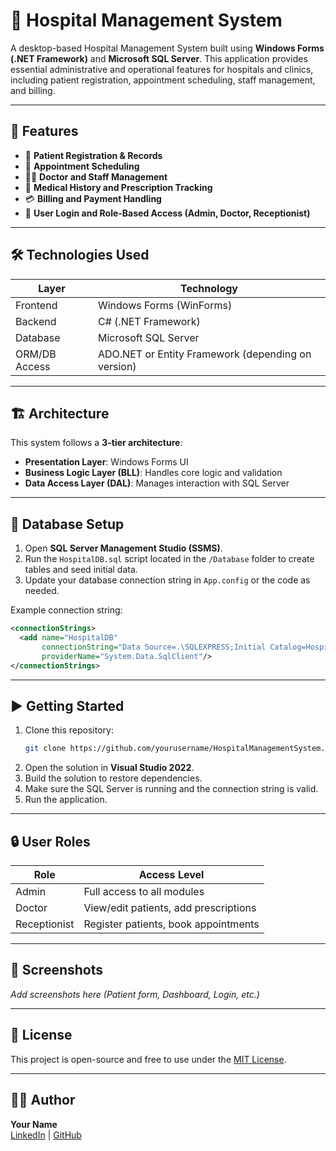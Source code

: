 # 🏥 Hospital Management System

A desktop-based Hospital Management System built using **Windows Forms (.NET Framework)** and **Microsoft SQL Server**. This application provides essential administrative and operational features for hospitals and clinics, including patient registration, appointment scheduling, staff management, and billing.

---

## 📌 Features

- 🧾 **Patient Registration & Records**
- 📅 **Appointment Scheduling**
- 🧑‍⚕️ **Doctor and Staff Management**
- 💊 **Medical History and Prescription Tracking**
- 💳 **Billing and Payment Handling**
- 🔐 **User Login and Role-Based Access (Admin, Doctor, Receptionist)**

---

## 🛠️ Technologies Used

| Layer         | Technology            |
|---------------|------------------------|
| Frontend      | Windows Forms (WinForms) |
| Backend       | C# (.NET Framework)   |
| Database      | Microsoft SQL Server  |
| ORM/DB Access | ADO.NET or Entity Framework (depending on version) |

---

## 🏗️ Architecture

This system follows a **3-tier architecture**:
- **Presentation Layer**: Windows Forms UI
- **Business Logic Layer (BLL)**: Handles core logic and validation
- **Data Access Layer (DAL)**: Manages interaction with SQL Server

---

## 💾 Database Setup

1. Open **SQL Server Management Studio (SSMS)**.
2. Run the `HospitalDB.sql` script located in the `/Database` folder to create tables and seed initial data.
3. Update your database connection string in `App.config` or the code as needed.

Example connection string:
```xml
<connectionStrings>
  <add name="HospitalDB"
       connectionString="Data Source=.\SQLEXPRESS;Initial Catalog=HospitalDB;Integrated Security=True"
       providerName="System.Data.SqlClient"/>
</connectionStrings>
```

---

## ▶️ Getting Started

1. Clone this repository:
   ```bash
   git clone https://github.com/yourusername/HospitalManagementSystem.git
   ```
2. Open the solution in **Visual Studio 2022**.
3. Build the solution to restore dependencies.
4. Make sure the SQL Server is running and the connection string is valid.
5. Run the application.

---

## 🔒 User Roles

| Role        | Access Level                        |
|-------------|-------------------------------------|
| Admin       | Full access to all modules          |
| Doctor      | View/edit patients, add prescriptions |
| Receptionist| Register patients, book appointments |

---

## 📸 Screenshots

*Add screenshots here (Patient form, Dashboard, Login, etc.)*

---

## 📄 License

This project is open-source and free to use under the [MIT License](LICENSE).

---

## 🙋‍♂️ Author

**Your Name**  
[LinkedIn](https://linkedin.com/in/yourprofile) | [GitHub](https://github.com/yourusername)

